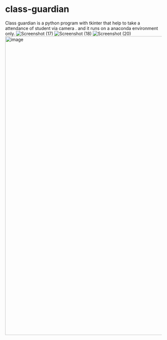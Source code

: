 # class-guardian
Class guardian is a python program with tkinter that help to take a attendance of student via camera . and it runs on a anaconda environment only.
![Screenshot (17)](https://github.com/uditsah098/class-guardian/assets/133565971/7e048795-8083-4b10-9c8d-87000e5eee55)
![Screenshot (18)](https://github.com/uditsah098/class-guardian/assets/133565971/22c05bdb-cf75-416d-aeda-234e4173ee17)
![Screenshot (20)](https://github.com/uditsah098/class-guardian/assets/133565971/115ae9f9-71e0-4508-be0e-6f1566a2d907)
<img width="959" alt="image" src="https://github.com/uditsah098/class-guardian/assets/133565971/0a1bfc7f-a958-4913-8eb2-eda712961e9d">

